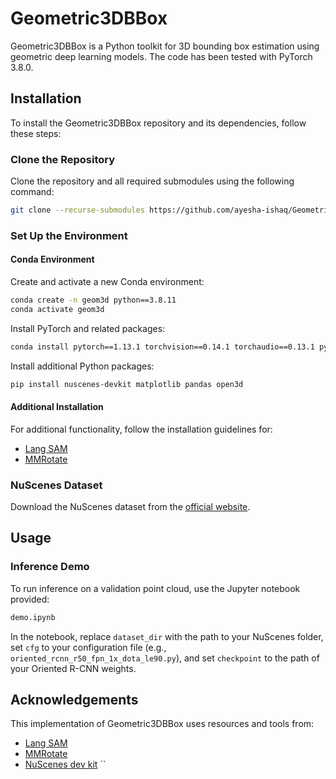 # Geometric3DBBox

Geometric3DBBox is a Python toolkit for 3D bounding box estimation using geometric deep learning models. The code has been tested with PyTorch 3.8.0.

## Installation

To install the Geometric3DBBox repository and its dependencies, follow these steps:

### Clone the Repository

Clone the repository and all required submodules using the following command:
```bash
git clone --recurse-submodules https://github.com/ayesha-ishaq/Geometric3DBBox.git
```

### Set Up the Environment

#### Conda Environment

Create and activate a new Conda environment:
```bash
conda create -n geom3d python==3.8.11
conda activate geom3d
```

Install PyTorch and related packages:
```bash
conda install pytorch==1.13.1 torchvision==0.14.1 torchaudio==0.13.1 pytorch-cuda=11.7 -c pytorch -c nvidia
```

Install additional Python packages:
```bash
pip install nuscenes-devkit matplotlib pandas open3d
```

#### Additional Installation

For additional functionality, follow the installation guidelines for:
- [Lang SAM](https://github.com/luca-medeiros/lang-segment-anything.git)
- [MMRotate](https://github.com/open-mmlab/mmrotate.git)

### NuScenes Dataset

Download the NuScenes dataset from the [official website](https://www.nuscenes.org/download).

## Usage

### Inference Demo

To run inference on a validation point cloud, use the Jupyter notebook provided:
```bash
demo.ipynb
```
In the notebook, replace `dataset_dir` with the path to your NuScenes folder, set `cfg` to your configuration file (e.g., `oriented_rcnn_r50_fpn_1x_dota_le90.py`), and set `checkpoint` to the path of your Oriented R-CNN weights.

## Acknowledgements

This implementation of Geometric3DBBox uses resources and tools from:
- [Lang SAM](https://github.com/luca-medeiros/lang-segment-anything.git)
- [MMRotate](https://github.com/open-mmlab/mmrotate.git)
- [NuScenes dev kit](https://github.com/nutonomy/nuscenes-devkit.git)
``
